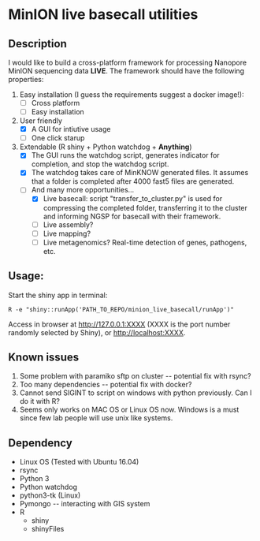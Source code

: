 # MinION live basecall utilities

## Description

I would like to build a cross-platform framework for processing Nanopore MinION sequencing data **LIVE**. The framework should have the following properties:
1. Easy installation (I guess the requirements suggest a docker image!): 
	- [ ] Cross platform
	- [ ] Easy installation
2. User friendly
	- [x] A GUI for intiutive usage	
	- [ ] One click starup
3. Extendable (R shiny + Python watchdog + **Anything**)
    - [x] The GUI runs the watchdog script, generates indicator for completion, and stop the watchdog script.
    - [x] The watchdog takes care of MinKNOW generated files. It assumes that a folder is completed after 4000 fast5 files are generated.
    - [ ] And many more opportunities... 
    	- [x] Live basecall: script "transfer_to_cluster.py" is used for compressing the completed folder, transferring it to the cluster and informing NGSP for basecall with their framework.
    	- [ ] Live assembly?
    	- [ ] Live mapping?
    	- [ ] Live metagenomics? Real-time detection of genes, pathogens, etc.

## Usage:

Start the shiny app in terminal:

```{sh}
R -e "shiny::runApp('PATH_TO_REPO/minion_live_basecall/runApp')"
```

Access in browser at <http://127.0.0.1:XXXX> (XXXX is the port number randomly selected by Shiny), or <http://localhost:XXXX>.

## Known issues
1. Some problem with paramiko sftp on cluster -- potential fix with rsync?
2. Too many dependencies -- potential fix with docker?
3. Cannot send SIGINT to script on windows with python previously. Can I do it with R?
4. Seems only works on MAC OS or Linux OS now. Windows is a must since few lab people will use unix like systems.

## Dependency
* Linux OS (Tested with Ubuntu 16.04)
* rsync
* Python 3
* Python watchdog
* python3-tk (Linux)
* Pymongo -- interacting with GIS system
* R
	- shiny
	- shinyFiles
